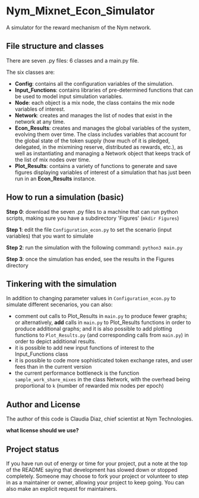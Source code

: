 # Nym_Mixnet_Econ_Simulator

A simulator for the reward mechanism of the Nym network. 


## File structure and classes

There are seven .py files: 6 classes and a main.py file.

The six classes are: 
- **Config**: contains all the configuration variables of the simulation. 
- **Input_Functions**: contains libraries of pre-determined functions that can be used to model input simulation variables.
- **Node**: each object is a mix node, the class contains the mix node variables of interest.
- **Network**: creates and manages the list of nodes that exist in the network at any time.
- **Econ_Results**: creates and manages the global variables of the system, evolving them over time. The class includes variables that account for the global state of the token supply (how much of it is pledged, delegated, in the mixmining reserve, distributed as rewards, etc.), as well as instantiating and managing a Network object that keeps track of the list of mix nodes over time. 
- **Plot_Results**: contains a variety of functions to generate and save figures displaying variables of interest of a simulation that has just been run in an **Econ_Results** instance. 


## How to run a simulation (basic)

**Step 0**: download the seven .py files to a machine that can run python scripts, making sure you have a subdirectory 'Figures' (`mkdir Figures`) 

**Step 1**: edit the file `Configuration_econ.py` to set the scenario (input variables) that you want to simulate

**Step 2**: run the simulation with the following command: `python3 main.py`

**Step 3**: once the simulation has ended, see the results in the Figures directory


## Tinkering with the simulation

In addition to changing parameter values in `Configuration_econ.py` to simulate different secenarios, you can also: 
- comment out calls to Plot_Results in `main.py` to produce fewer graphs; or alternatively, **add** calls in `main.py` to Plot_Results functions in order to produce additional graphs; and it is also possible to add plotting functions to `Plot_Results.py` (and corresponding calls from `main.py`) in order to depict additional results. 
- it is possible to add new input functions of interest to the Input_Functions class 
- it is possible to code more sophisticated token exchange rates, and user fees than in the current version
- the current performance bottleneck is the function `sample_work_share_mixes` in the class Network, with the overhead being proportional to `k` (number of rewarded mix nodes per epoch)


## Author and License

The author of this code is Claudia Diaz, chief scientist at Nym Technologies. 

**what license should we use?**


## Project status

If you have run out of energy or time for your project, put a note at the top of the README saying that development has slowed down or stopped completely. Someone may choose to fork your project or volunteer to step in as a maintainer or owner, allowing your project to keep going. You can also make an explicit request for maintainers.
